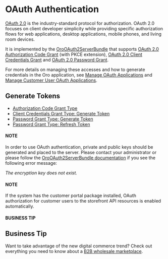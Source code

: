 <a id="web-services-api-authentication-oauth"></a>

<a id="index-0"></a>

# OAuth Authentication

<a href="https://oauth.net/2/" target="_blank">OAuth 2.0</a> is the industry-standard protocol for authorization. OAuth 2.0 focuses on client developer simplicity
while providing specific authorization flows for web applications, desktop applications, mobile phones,
and living room devices.

It is implemented by the [OroOAuth2ServerBundle](../../bundles/platform/OAuth2ServerBundle/index.md#bundle-docs-platform-oauth2-server-bundle) that supports
<a href="https://oauth.net/2/grant-types/authorization-code/" target="_blank">OAuth 2.0 Authorization Code Grant</a> (with PKCE extension), <a href="https://oauth.net/2/grant-types/client-credentials/" target="_blank">OAuth 2.0 Client Credentials Grant</a> and <a href="https://oauth.net/2/grant-types/password/" target="_blank">OAuth 2.0 Password Grant</a>.

For more details on managing these accesses and how to generate credentials in the Oro application, see [Manage OAuth Applications](../../user/back-office/system/user-management/oauth-app.md#oauth-applications)
and [Manage Customer User OAuth Applications](../../user/back-office/customers/customer-user-oauth-app/index.md#customer-user-oauth-app).

## Generate Tokens

* [Authorization Code Grant Type](oauth-authorization-code.md)
* [Client Credentials Grant Type: Generate Token](oauth-client-credentials.md)
* [Password Grant Type: Generate Token](oauth-password.md)
* [Password Grant Type: Refresh Token](oauth-password-refresh.md)

#### NOTE
In order to use OAuth authentication, private and public keys should be generated and placed
to the server. Please contact your administrator or please follow
the [OroOAuth2ServerBundle documentation](../../bundles/platform/OAuth2ServerBundle/index.md#bundle-docs-platform-oauth2-server-bundle-configuration)
if you see the following error message:

*The encryption key does not exist.*

#### NOTE
If the system has the customer portal package installed, OAuth authorization for customer users
to the storefront API resources is enabled automatically.

#### BUSINESS TIP
## Business Tip

Want to take advantage of the new digital commerce trend? Check out everything you need to know about a <a href="https://oroinc.com/oromarketplace/b2b-marketplace/" target="_blank">B2B wholesale marketplace</a>.

<!-- Frontend -->
